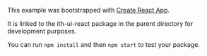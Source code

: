 This example was bootstrapped with [Create React App](https://github.com/facebook/create-react-app).

It is linked to the ith-ui-react package in the parent directory for development purposes.

You can run `npm install` and then `npm start` to test your package.
